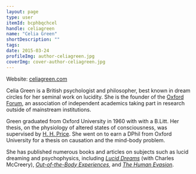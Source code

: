 ```yaml
---
layout: page
type: user
itemId: bcphbqchcel
handle: celiagreen
name: "Celia Green"
shortDescription: ""
tags:
date: 2015-03-24
profileImg: author-celiagreen.jpg
coverImg: cover-author-celiagreen.jpg
---
```


Website: [celiagreen.com](https://www.celiagreen.com/)

Celia Green is a British psychologist and philosopher, best known in dream circles for her seminal work on lucidity. She is the founder of the [Oxford Forum](https://www.oxford-forum.org/), an association of independent academics taking part in research outside of mainstream institutions.

Green graduated from Oxford University in 1960 with with a B.Litt. Her thesis, on the physiology of altered states of consciousness, was supervised by [H. H. Price](https://en.wikipedia.org/wiki/H._H._Price). She went on to earn a DPhil from Oxford University for a thesis on causation and the mind-body problem.

She has published numerous books and articles on subjects such as lucid dreaming and psychophysics, including _[Lucid Dreams](https://www.goodreads.com/en/book/show/104135)_ (with Charles McCreery), _[Out-of-the-Body Experiences](https://www.goodreads.com/book/show/10352103-out-of-the-body-experiences)_, and _[The Human Evasion](https://www.amazon.com.au/The-Human-Evasion/dp/0953677249)_.
